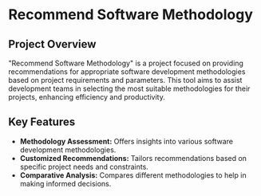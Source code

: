# Recommend Software Methodology

## Project Overview
"Recommend Software Methodology" is a project focused on providing recommendations for appropriate software development methodologies based on project requirements and parameters. This tool aims to assist development teams in selecting the most suitable methodologies for their projects, enhancing efficiency and productivity.

## Key Features
- **Methodology Assessment:** Offers insights into various software development methodologies.
- **Customized Recommendations:** Tailors recommendations based on specific project needs and constraints.
- **Comparative Analysis:** Compares different methodologies to help in making informed decisions.
